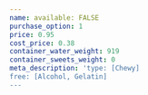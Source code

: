 ```yaml
---
name: available: FALSE
purchase_option: 1
price: 0.95
cost_price: 0.38
container_water_weight: 919
container_sweets_weight: 0
meta_description: 'type: [Chewy]
free: [Alcohol, Gelatin]
---
```

